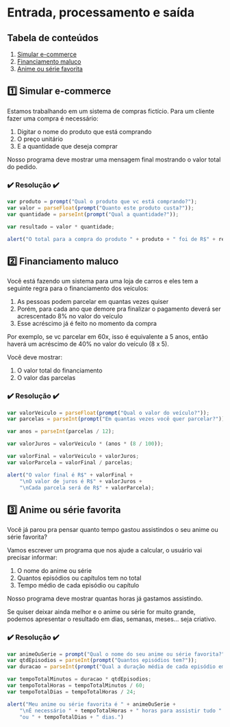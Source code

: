 # Entrada, processamento e saída

## Tabela de conteúdos
1. [Simular e-commerce](#simular-e-commerce)
2. [Financiamento maluco](#financiamento-maluco)
3. [Anime ou série favorita](#anime-ou-série-favorita)

## :one: Simular e-commerce
Estamos trabalhando em um sistema de compras fictício. Para um cliente fazer uma compra é necessário:

1. Digitar o nome do produto que está comprando
2. O preço unitário
3. E a quantidade que deseja comprar

Nosso programa deve mostrar uma mensagem final mostrando o valor total do pedido.

### :heavy_check_mark: Resolução :heavy_check_mark:
```javascript
var produto = prompt("Qual o produto que vc está comprando?");
var valor = parseFloat(prompt("Quanto este produto custa?"));
var quantidade = parseInt(prompt("Qual a quantidade?"));

var resultado = valor * quantidade;

alert("O total para a compra do produto " + produto + " foi de R$" + resultado);
```

## :two: Financiamento maluco
Você está fazendo um sistema para uma loja de carros e eles tem a seguinte regra para o financiamento dos veículos:

1. As pessoas podem parcelar em quantas vezes quiser
2. Porém, para cada ano que demore pra finalizar o pagamento deverá ser acrescentado 8% no valor do veículo
3. Esse acréscimo já é feito no momento da compra

Por exemplo, se vc parcelar em 60x, isso é equivalente a 5 anos, então haverá um acréscimo de 40% no valor do veículo (8 x 5).

Você deve mostrar:
1. O valor total do financiamento
2. O valor das parcelas

### :heavy_check_mark: Resolução :heavy_check_mark:
```javascript
var valorVeiculo = parseFloat(prompt("Qual o valor do veículo?"));
var parcelas = parseInt(prompt("Em quantas vezes você quer parcelar?"));

var anos = parseInt(parcelas / 12);

var valorJuros = valorVeiculo * (anos * (8 / 100));

var valorFinal = valorVeiculo + valorJuros;
var valorParcela = valorFinal / parcelas;

alert("O valor final é R$" + valorFinal +
    "\nO valor de juros é R$" + valorJuros +
    "\nCada parcela será de R$" + valorParcela);
```

## :three: Anime ou série favorita
Você já parou pra pensar quanto tempo gastou assistindos o seu anime ou série favorita?

Vamos escrever um programa que nos ajude a calcular, o usuário vai precisar informar:

1. O nome do anime ou série
2. Quantos episódios ou capítulos tem no total
3. Tempo médio de cada episódio ou capítulo

Nosso programa deve mostrar quantas horas já gastamos assistindo.

Se quiser deixar ainda melhor e o anime ou série for muito grande, podemos apresentar o resultado em dias, semanas, meses... seja criativo.

### :heavy_check_mark: Resolução :heavy_check_mark:
```javascript
var animeOuSerie = prompt("Qual o nome do seu anime ou série favorita?");
var qtdEpisodios = parseInt(prompt("Quantos episódios tem?"));
var duracao = parseInt(prompt("Qual a duração média de cada episódio em minutos?"));

var tempoTotalMinutos = duracao * qtdEpisodios;
var tempoTotalHoras = tempoTotalMinutos / 60;
var tempoTotalDias = tempoTotalHoras / 24;

alert("Meu anime ou série favorita é " + animeOuSerie +
    "\nÉ necessário " + tempoTotalHoras + " horas para assistir tudo " +
    "ou " + tempoTotalDias + " dias.")
```
